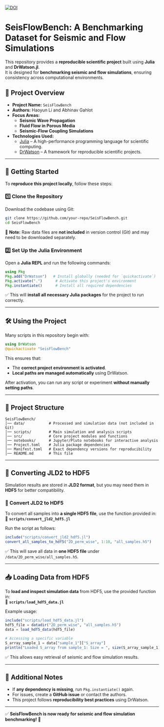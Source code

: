 [![DOI](https://zenodo.org/badge/DOI/10.5281/zenodo.14927938.svg)](https://doi.org/10.5281/zenodo.14927938)

# SeisFlowBench: A Benchmarking Dataset for Seismic and Flow Simulations  

This repository provides a **reproducible scientific project** built using **Julia** and **DrWatson.jl**.  
It is designed for **benchmarking seismic and flow simulations**, ensuring consistency across computational environments.  

## 📌 Project Overview  
- **Project Name:** `SeisFlowBench`  
- **Authors:** Haoyun Li and Abhinav Gahlot  
- **Focus Areas:**  
  - **Seismic Wave Propagation**  
  - **Fluid Flow in Porous Media**  
  - **Seismic-Flow Coupling Simulations**  
- **Technologies Used:**  
  - [Julia](https://julialang.org/) – A high-performance programming language for scientific computing.  
  - [DrWatson](https://juliadynamics.github.io/DrWatson.jl/stable/) – A framework for reproducible scientific projects.  

---

## 🚀 Getting Started  
To **reproduce this project locally**, follow these steps:  

### 1️⃣ Clone the Repository  
Download the codebase using Git:  
```sh
git clone https://github.com/your-repo/SeisFlowBench.git
cd SeisFlowBench
```  
🚨 **Note:** Raw data files are **not included** in version control (Git) and may need to be downloaded separately.  

### 2️⃣ Set Up the Julia Environment  
Open a **Julia REPL** and run the following commands:  
```julia
using Pkg
Pkg.add("DrWatson")   # Install globally (needed for `quickactivate`)
Pkg.activate(".")      # Activate this project's environment
Pkg.instantiate()      # Install all required dependencies
```  
✅ This will **install all necessary Julia packages** for the project to run correctly.  

---

## 🛠 Using the Project  
Many scripts in this repository begin with:  
```julia
using DrWatson
@quickactivate "SeisFlowBench"
```  
This ensures that:  
- The **correct project environment is activated**.  
- **Local paths are managed automatically** using DrWatson.  

After activation, you can run any script or experiment **without manually setting paths**.  

---

## 📂 Project Structure  
```
SeisFlowBench/
│── data/           # Processed and simulation data (not included in Git)
│── scripts/        # Main simulation and analysis scripts
│── src/            # Core project modules and functions
│── notebooks/      # Jupyter/Pluto notebooks for interactive analysis
│── Project.toml    # Julia package dependencies
│── Manifest.toml   # Exact dependency versions for reproducibility
│── README.md       # This file
```  

---

## 🔄 Converting JLD2 to HDF5  
Simulation results are stored in **JLD2 format**, but you may need them in **HDF5** for better compatibility.  

### 📌 Convert JLD2 to HDF5  
To convert all samples into **a single HDF5 file**, use the function provided in:  
📄 **`scripts/convert_jld2_hdf5.jl`**  

Run the script as follows:  
```julia
include("scripts/convert_jld2_hdf5.jl")
convert_all_samples_to_hdf5("2D_perm_wise", 1:10, "all_samples.h5")
```
✅ This will save all data in **one HDF5 file** under `/data/2D_perm_wise/all_samples.h5`.

---

## 📥 Loading Data from HDF5  
To **load and inspect simulation data** from HDF5, use the provided function in:  
📄 **`scripts/load_hdf5_data.jl`**  

Example usage:  
```julia
include("scripts/load_hdf5_data.jl")
hdf5_file = datadir("2D_perm_wise", "all_samples.h5")
data = load_hdf5_data(hdf5_file)

# Accessing a specific variable
S_array_sample_1 = data["sample_1"]["S_array"]
println("Loaded S_array from sample_1: Size = ", size(S_array_sample_1))
```

✅ This allows easy retrieval of seismic and flow simulation results.

---

## 📌 Additional Notes  
- If **any dependency is missing**, run `Pkg.instantiate()` again.  
- For issues, create a **GitHub issue** or contact the authors.  
- This project follows **reproducibility best practices** using DrWatson.  

---

✅ **SeisFlowBench is now ready for seismic and flow simulation benchmarking!** 🚀  
